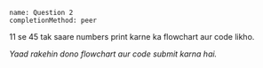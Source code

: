```ngMeta
name: Question 2
completionMethod: peer
```

11 se 45 tak saare numbers print karne ka flowchart aur code likho.

*Yaad rakehin dono flowchart aur code submit karna hai.*